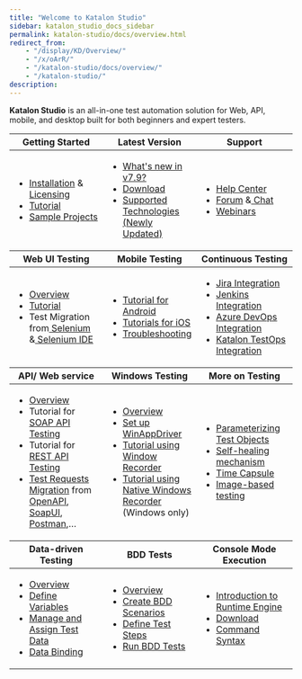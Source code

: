```yaml
---
title: "Welcome to Katalon Studio"
sidebar: katalon_studio_docs_sidebar
permalink: katalon-studio/docs/overview.html
redirect_from:
    - "/display/KD/Overview/"
    - "/x/oArR/"
    - "/katalon-studio/docs/overview/"
    - "/katalon-studio/"
description:
---
```

**Katalon Studio** is an all-in-one test automation solution for Web, API, mobile, and desktop built for both beginners and expert testers. 

<table>
    <thead>
        <tr>
            <th style="width:33%"><strong>Getting Started</strong></th>
            <th style="width:33%"><strong>Latest Version</strong></th>
            <th><strong>Support</strong></th>
        </tr>
    </thead>
    <tbody>
        <tr>
            <td>
                <ul>
                    <li><a href="https://docs.katalon.com/katalon-studio/docs/getting-started.html">Installation</a> &<a
                            href="https://docs.katalon.com/katalon-studio/docs/license.html"> Licensing</a>
                    <li><a href="https://docs.katalon.com/katalon-studio/docs/quick_start.html">Tutorial</a>
                    <li><a href="https://docs.katalon.com/katalon-studio/docs/sample-projects.html">Sample Projects</a>
                    </li>
                </ul>
            </td>
            <td>
                <ul>
                    <li><a href="https://docs.katalon.com/katalon-studio/new/what-is-new.html">What's new in
                            v7.9?</a>
                    <li><a href="https://www.katalon.com/download/">Download</a></li>
                    <li><a href="https://docs.katalon.com/katalon-studio/docs/product-availability-matrix.html">Supported Technologies (Newly Updated)</a></li>
                </ul>
            </td>
            <td>
                <ul>
                    <li><a href="https://www.katalon.com/help-center/">Help Center</a>
                    <li><a href="https://forum.katalon.com/">Forum</a> &<a
                            href="https://gitter.im/katalon-studio/Lobby"> Chat</a>
                    <li><a href="https://www.katalon.com/webinars/">Webinars</a></li>
                </ul>
            </td>
    </tbody>
    <thead>
        <tr>
            <th><strong>Web UI Testing</strong></th>
            <th><strong>Mobile Testing</strong></th>
            <th><strong>Continuous Testing</strong></th>
        </tr>
    </thead>
    <tbody>
        <tr>
            <td>
                <ul>
                    <li><a
                            href="https://docs.katalon.com/katalon-studio/docs/introduction-to-web-testing.html">Overview</a>
                    <li><a href="https://docs.katalon.com/katalon-studio/docs/record-web-utility.html">Tutorial</a>
                    <li>Test Migration from<a
                            href="https://docs.katalon.com/katalon-studio/docs/selenium-testng-junit-migration.html">
                            Selenium</a> &<a
                            href="https://docs.katalon.com/katalon-studio/docs/import-selenium-ide.html"> Selenium
                            IDE</a></li>
                </ul>
            </td>
            <td>
                <ul>
                    <li><a href="https://docs.katalon.com/katalon-studio/tutorials/mobile-android-setup.html">Tutorial
                            for Android</a>
                    <li><a href="https://docs.katalon.com/katalon-studio/tutorials/mobile-ios-setup.html">Tutorials
                            for iOS</a>
                    <li><a
                            href="https://docs.katalon.com/katalon-studio/docs/troubleshooting-automated-mobile-testing.html">Troubleshooting</a>
                    </li>
                </ul>
            </td>
            <td>
                <ul>
                    <li><a href="https://docs.katalon.com/katalon-studio/docs/jira-integration.html">Jira
                            Integration</a>
                    <li><a href="https://docs.katalon.com/katalon-studio/docs/jenkins-plugin-windows.html">Jenkins
                            Integration</a>
                    <li><a href="https://docs.katalon.com/katalon-studio/docs/azure-devops-extension.html">Azure DevOps
                            Integration</a>
                    <li><a href="https://docs.katalon.com/katalon-analytics/docs/overview.html">Katalon TestOps
                            Integration</a></li>
                </ul>
            </td>
        </tr>
    </tbody>
    <thead>
        <tr>
            <th><strong>API/ Web service</strong></th>
            <th><strong>Windows Testing</strong></th>
            <th><strong>More on Testing</strong></th>
        </tr>
    </thead>
    <tbody>
        <tr>
            <td>
                <ul>
                    <li><a
                            href="https://docs.katalon.com/katalon-studio/docs/introduction_api_testing.html">Overview</a>
                    <li>Tutorial for<a href="https://docs.katalon.com/katalon-studio/docs/soap.html"> SOAP API
                            Testing</a>
                    <li>Tutorial for<a href="https://docs.katalon.com/katalon-studio/docs/restful.html"> REST API
                            Testing</a>
                    <li><a
                            href="https://docs.katalon.com/katalon-studio/docs/introduction-to-web-services-test-object.html">Test
                            Requests Migration</a> from<a
                            href="https://docs.katalon.com/katalon-studio/docs/import-openapi30.html"> OpenAPI</a>,<a
                            href="https://docs.katalon.com/katalon-studio/docs/import-soapui.html"> SoapUI</a>,<a
                            href="https://docs.katalon.com/katalon-studio/docs/import-postman.html"> Postman</a>,…
                    </li>
                </ul>
            </td>
            <td>
                <ul>
                    <li><a
                            href="https://docs.katalon.com/katalon-studio/docs/introduction-desktop-app-testing.html">Overview</a>
                    <li><a href="https://docs.katalon.com/katalon-studio/docs/setup-winappdriver.html">Set up
                            WinAppDriver</a>
                    <li><a href="https://docs.katalon.com/katalon-studio/docs/windows-recorder-tutorials.html">Tutorial
                            using Window Recorder</a>
                    <li><a href="https://docs.katalon.com/katalon-studio/docs/windows-native-record.html">Tutorial using
                            Native Windows Recorder</a> (Windows only)
                    </li>
                </ul>
            </td>
            <td>
                <ul>
                    <li><a href="https://docs.katalon.com/katalon-studio/docs/parameterize-web-objects.html">Parameterizing
                            Test Objects</a>
                    <li><a href="https://docs.katalon.com/katalon-studio/docs/self-healing.html">Self-healing
                            mechanism</a>
                    <li><a href="https://docs.katalon.com/katalon-studio/docs/time-capsule.html">Time Capsule</a>
                    <li><a href="https://docs.katalon.com/katalon-studio/docs/web-image-based-object-recognition.html">Image-based
                            testing</a>
                    </li>
                </ul>
            </td>
        </tr>
    </tbody>
    <thead>
        <tr>
            <th><strong>Data-driven Testing</strong></th>
            <th><strong>BDD Tests</strong></th>
            <th><strong>Console Mode Execution</strong></th>
        </tr>
    </thead>
    <tbody>
        <tr>
            <td>
                <ul>
                    <li><a href="https://docs.katalon.com/katalon-studio/docs/ddt.html">Overview</a>
                    <li><a href="https://docs.katalon.com/katalon-studio/docs/test-case-variables.html">Define
                            Variables</a>
                    <li><a href="https://docs.katalon.com/katalon-studio/docs/manage-test-data.html">Manage and Assign
                            Test Data</a>
                    <li><a href="https://docs.katalon.com/katalon-studio/docs/run-test-case-external-data.html">Data
                            Binding</a>
                    </li>
                </ul>
            </td>
            <td>
                <ul>
                    <li><a href="https://docs.katalon.com/katalon-studio/docs/cucumber-features-file.html">Overview</a>
                    <li><a
                            href="https://docs.katalon.com/katalon-studio/docs/cucumber-features-file.html#add-feature-files">Create
                            BDD Scenarios</a>
                    <li><a href="https://docs.katalon.com/katalon-studio/docs/cucumber-features-file.html#define-steps">Define
                            Test Steps</a>
                    <li><a
                            href="https://docs.katalon.com/katalon-studio/docs/cucumber-features-file.html#run-a-feature-file">Run
                            BDD Tests</a>
                    </li>
                </ul>
            </td>
            <td>
                <ul>
                    <li><a href="https://docs.katalon.com/katalon-studio/docs/intro-RE.html">Introduction to Runtime Engine</a>
                    <li><a href="https://www.katalon.com/download/">Download</a>
                    <li><a href="https://docs.katalon.com/katalon-studio/docs/test-case-variables.html">Command Syntax</a>
                    </li>
                </ul>
            </td>
        </tr>
    </tbody>
</table>
